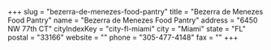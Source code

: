 +++
slug = "bezerra-de-menezes-food-pantry"
title = "Bezerra de Menezes Food Pantry"
name = "Bezerra de Menezes Food Pantry"
address = "6450 NW 77th CT"
cityIndexKey = "city-fl-miami"
city = "Miami"
state = "FL"
postal = "33166"
website = ""
phone = "305-477-4148"
fax = ""
+++
